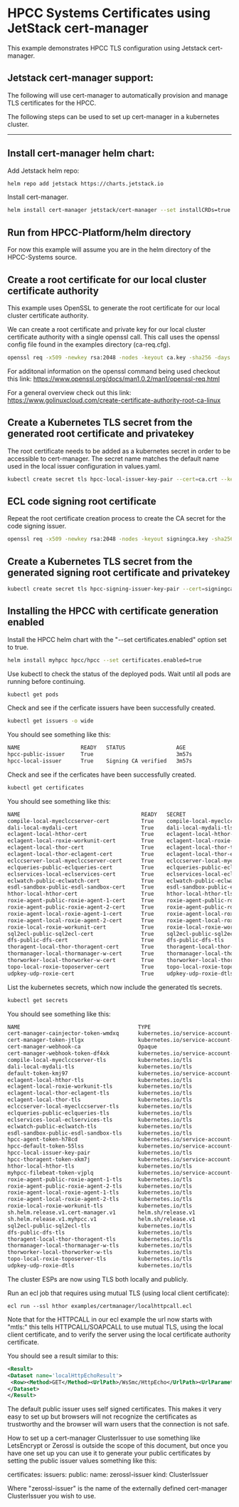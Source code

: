 # HPCC Systems Certificates using JetStack cert-manager

This example demonstrates HPCC TLS configuration using Jetstack cert-manager.

## Jetstack cert-manager support:

The following will use cert-manager to automatically provision and manage TLS certificates for the
HPCC.

The following steps can be used to set up cert-manager in a kubernetes cluster.

--------------------------------------------------------------------------------------------------------

## Install cert-manager helm chart:

Add Jetstack helm repo:

```bash
helm repo add jetstack https://charts.jetstack.io
```

Install cert-manager.

```bash
helm install cert-manager jetstack/cert-manager --set installCRDs=true --namespace cert-manager --create-namespace
```

## Run from HPCC-Platform/helm directory

For now this example will assume you are in the helm directory of the HPCC-Systems source.

## Create a root certificate for our local cluster certificate authority

This example uses OpenSSL to generate the root certificate for our local cluster certificate authority.

We can create a root certificate and private key for our local cluster certificate authority with
a single openssl call. This call uses the openssl config file found in the examples directory (ca-req.cfg).


```bash
openssl req -x509 -newkey rsa:2048 -nodes -keyout ca.key -sha256 -days 1825 -out ca.crt -config examples/certmanager/ca-req.cfg
```

For additonal information on the openssl command being used checkout this link:
https://www.openssl.org/docs/man1.0.2/man1/openssl-req.html

For a general overview check out this link:
https://www.golinuxcloud.com/create-certificate-authority-root-ca-linux


## Create a Kubernetes TLS secret from the generated root certificate and privatekey

The root certificate needs to be added as a kubernetes secret in order to be accessible to cert-manager.
The secret name matches the default name used in the local issuer configuration in values.yaml.

```bash
kubectl create secret tls hpcc-local-issuer-key-pair --cert=ca.crt --key=ca.key
```


## ECL code signing root certificate

Repeat the root certificate creation process to create the CA secret for the code signing issuer.

```bash
openssl req -x509 -newkey rsa:2048 -nodes -keyout signingca.key -sha256 -days 1825 -out signingca.crt -config examples/certmanager/ca-req.cfg
```

## Create a Kubernetes TLS secret from the generated signing root certificate and privatekey

```bash
kubectl create secret tls hpcc-signing-issuer-key-pair --cert=signingca.crt --key=signingca.key
```


## Installing the HPCC with certificate generation enabled

Install the HPCC helm chart with the "--set certificates.enabled" option set to true.

```bash
helm install myhpcc hpcc/hpcc --set certificates.enabled=true
```

Use kubectl to check the status of the deployed pods.  Wait until all pods are running before continuing.

```bash
kubectl get pods
```

Check and see if the cerficate issuers have been successfully created.

```bash
kubectl get issuers -o wide
```

You should see something like this:

```bash
NAME                   READY   STATUS                AGE
hpcc-public-issuer     True                          3m57s
hpcc-local-issuer      True    Signing CA verified   3m57s
```

Check and see if the cerficates have been successfully created.

```bash
kubectl get certificates
```

You should see something like this:

```bash
NAME                                      READY   SECRET                                   AGE
compile-local-myeclccserver-cert          True    compile-local-myeclccserver-tls          85s
dali-local-mydali-cert                    True    dali-local-mydali-tls                    85s
eclagent-local-hthor-cert                 True    eclagent-local-hthor-tls                 85s
eclagent-local-roxie-workunit-cert        True    eclagent-local-roxie-workunit-tls        85s
eclagent-local-thor-cert                  True    eclagent-local-thor-tls                  85s
eclagent-local-thor-eclagent-cert         True    eclagent-local-thor-eclagent-tls         85s
eclccserver-local-myeclccserver-cert      True    eclccserver-local-myeclccserver-tls      85s
eclqueries-public-eclqueries-cert         True    eclqueries-public-eclqueries-tls         85s
eclservices-local-eclservices-cert        True    eclservices-local-eclservices-tls        85s
eclwatch-public-eclwatch-cert             True    eclwatch-public-eclwatch-tls             85s
esdl-sandbox-public-esdl-sandbox-cert     True    esdl-sandbox-public-esdl-sandbox-tls     85s
hthor-local-hthor-cert                    True    hthor-local-hthor-tls                    85s
roxie-agent-public-roxie-agent-1-cert     True    roxie-agent-public-roxie-agent-1-tls     85s
roxie-agent-public-roxie-agent-2-cert     True    roxie-agent-public-roxie-agent-2-tls     85s
roxie-agent-local-roxie-agent-1-cert      True    roxie-agent-local-roxie-agent-1-tls      85s
roxie-agent-local-roxie-agent-2-cert      True    roxie-agent-local-roxie-agent-2-tls      85s
roxie-local-roxie-workunit-cert           True    roxie-local-roxie-workunit-tls           85s
sql2ecl-public-sql2ecl-cert               True    sql2ecl-public-sql2ecl-tls               85s
dfs-public-dfs-cert                       True    dfs-public-dfs-tls                       85s
thoragent-local-thor-thoragent-cert       True    thoragent-local-thor-thoragent-tls       85s
thormanager-local-thormanager-w-cert      True    thormanager-local-thormanager-w-tls      85s
thorworker-local-thorworker-w-cert        True    thorworker-local-thorworker-w-tls        85s
topo-local-roxie-toposerver-cert          True    topo-local-roxie-toposerver-tls          85s
udpkey-udp-roxie-cert                     True    udpkey-udp-roxie-dtls                    85s
```

List the kubernetes secrets, which now include the generated tls secrets.

```bash
kubectl get secrets
```

You should see something like this:

```bash
NAME                                     TYPE                                  DATA   AGE
cert-manager-cainjector-token-wmdxq      kubernetes.io/service-account-token   3      3m52s
cert-manager-token-jtlgx                 kubernetes.io/service-account-token   3      3m52s
cert-manager-webhook-ca                  Opaque                                3      3m51s
cert-manager-webhook-token-df4xk         kubernetes.io/service-account-token   3      3m52s
compile-local-myeclccserver-tls          kubernetes.io/tls                     3      2m49s
dali-local-mydali-tls                    kubernetes.io/tls                     3      2m56s
default-token-kmj97                      kubernetes.io/service-account-token   3      2d1h
eclagent-local-hthor-tls                 kubernetes.io/tls                     3      2m55s
eclagent-local-roxie-workunit-tls        kubernetes.io/tls                     3      2m53s
eclagent-local-thor-eclagent-tls         kubernetes.io/tls                     3      2m56s
eclagent-local-thor-tls                  kubernetes.io/tls                     3      2m54s
eclccserver-local-myeclccserver-tls      kubernetes.io/tls                     3      2m55s
eclqueries-public-eclqueries-tls         kubernetes.io/tls                     3      2m52s
eclservices-local-eclservices-tls        kubernetes.io/tls                     3      2m54s
eclwatch-public-eclwatch-tls             kubernetes.io/tls                     3      2m50s
esdl-sandbox-public-esdl-sandbox-tls     kubernetes.io/tls                     3      2m49s
hpcc-agent-token-h78cd                   kubernetes.io/service-account-token   3      2m58s
hpcc-default-token-55lss                 kubernetes.io/service-account-token   3      2m58s
hpcc-local-issuer-key-pair               kubernetes.io/tls                     2      3m23s
hpcc-thoragent-token-xkm7j               kubernetes.io/service-account-token   3      2m58s
hthor-local-hthor-tls                    kubernetes.io/tls                     3      2m49s
myhpcc-filebeat-token-vjplq              kubernetes.io/service-account-token   3      2m58s
roxie-agent-public-roxie-agent-1-tls     kubernetes.io/tls                     3      2m51s
roxie-agent-public-roxie-agent-2-tls     kubernetes.io/tls                     3      2m49s
roxie-agent-local-roxie-agent-1-tls      kubernetes.io/tls                     3      2m51s
roxie-agent-local-roxie-agent-2-tls      kubernetes.io/tls                     3      2m52s
roxie-local-roxie-workunit-tls           kubernetes.io/tls                     3      2m52s
sh.helm.release.v1.cert-manager.v1       helm.sh/release.v1                    1      3m52s
sh.helm.release.v1.myhpcc.v1             helm.sh/release.v1                    1      2m58s
sql2ecl-public-sql2ecl-tls               kubernetes.io/tls                     3      2m55s
dfs-public-dfs-tls                       kubernetes.io/tls                     3      2m55s
thoragent-local-thor-thoragent-tls       kubernetes.io/tls                     3      2m52s
thormanager-local-thormanager-w-tls      kubernetes.io/tls                     3      2m51s
thorworker-local-thorworker-w-tls        kubernetes.io/tls                     3      2m51s
topo-local-roxie-toposerver-tls          kubernetes.io/tls                     3      2m53s
udpkey-udp-roxie-dtls                    kubernetes.io/tls                     3      2m55s
```

The cluster ESPs are now using TLS both locally and publicly.

Run an ecl job that requires using mutual TLS (using local client certificate):

```
ecl run --ssl hthor examples/certmanager/localhttpcall.ecl
```

Note that for the HTTPCALL in our ecl example the url now starts with "mtls:" this tells HTTPCALL/SOAPCALL to use mutual TLS, using the local client certificate, and to verify the server using the local certificate authority certificate.

You should see a result similar to this:

```xml
<Result>
<Dataset name='localHttpEchoResult'>
 <Row><Method>GET</Method><UrlPath>/WsSmc/HttpEcho</UrlPath><UrlParameters>name=doe,joe&amp;number=1</UrlParameters><Headers><Header>Accept-Encoding: gzip, deflate</Header><Header>Accept: text/xml</Header></Headers><Content></Content></Row>
</Dataset>
</Result>
```

The default public issuer uses self signed certificates. This makes it very easy to set up but browsers
will not recognize the certificates as trustworthy and the browser will warn users that the connection
is not safe.

How to set up a cert-manager ClusterIssuer to use something like LetsEncrypt or Zerossl is outside the
scope of this document, but once you have one set up you can use it to generate your public certificates
by setting the public issuer values something like this:

certificates:
  issuers:
    public:
      name: zerossl-issuer
      kind: ClusterIssuer

Where "zerossl-issuer" is the name of the externally defined cert-manager ClusterIssuer you wish to use.
